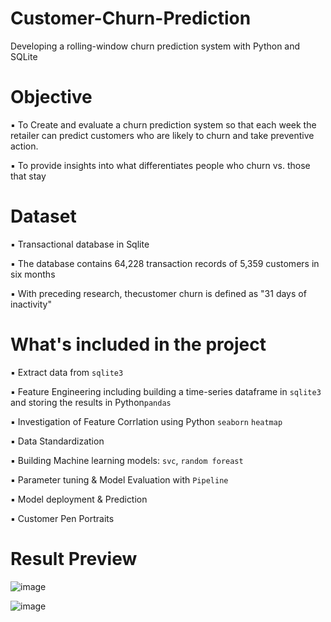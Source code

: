 # Customer-Churn-Prediction
Developing a rolling-window churn prediction system with Python and SQLite


# Objective
▪︎ To Create and evaluate a churn prediction system so that each week the retailer can predict customers who are likely to churn and take preventive action.

▪︎ To provide insights into what differentiates people who churn vs. those that stay



# Dataset
▪︎ Transactional database in Sqlite

▪︎ The database contains 64,228 transaction records of 5,359 customers in six months

▪︎ With preceding research, thecustomer churn is defined as "31 days of inactivity" 



# What's included in the project
▪︎ Extract data from `sqlite3` 

▪︎ Feature Engineering including building a time-series dataframe in `sqlite3` and storing the results in Python`pandas` 

▪︎ Investigation of Feature Corrlation using Python `seaborn` `heatmap` 

▪︎ Data Standardization

▪︎ Building Machine learning models:  `svc`,  `random foreast`

▪︎ Parameter tuning & Model Evaluation with `Pipeline`

▪︎ Model deployment & Prediction

▪︎ Customer Pen Portraits 



# Result Preview
![image](https://user-images.githubusercontent.com/96019377/181623733-490e42ff-710c-44b6-bbbd-9967d5d9b4ad.png)

![image](https://user-images.githubusercontent.com/96019377/181623775-f9c48712-b631-4cc7-9553-2081e99c37f0.png)





